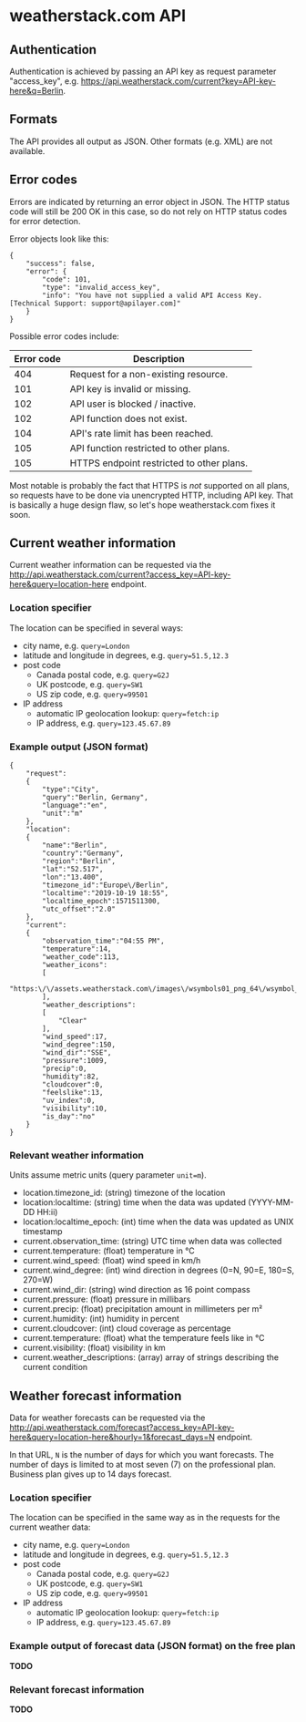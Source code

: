 # weatherstack.com API

## Authentication

Authentication is achieved by passing an API key as request parameter
"access_key", e.g. https://api.weatherstack.com/current?key=API-key-here&q=Berlin.

## Formats

The API provides all output as JSON.
Other formats (e.g. XML) are not available.

## Error codes

Errors are indicated by returning an error object in JSON. The HTTP status code
will still be 200 OK in this case, so do not rely on HTTP status codes for error
detection.

Error objects look like this:

    {
        "success": false,
        "error": {
            "code": 101,
            "type": "invalid_access_key",
            "info": "You have not supplied a valid API Access Key. [Technical Support: support@apilayer.com]"
        }
    }

Possible error codes include:


| Error code | Description                                 |
|------------|---------------------------------------------|
| 404        | Request for a non-existing resource.        |
| 101        | API key is invalid or missing.              |
| 102        | API user is blocked / inactive.             |
| 102        | API function does not exist.                |
| 104        | API's rate limit has been reached.          |
| 105        | API function restricted to other plans.     |
| 105        | HTTPS endpoint restricted to other plans.   |

Most notable is probably the fact that HTTPS is _not_ supported on all plans,
so requests have to be done via unencrypted HTTP, including API key. That is
basically a huge design flaw, so let's hope weatherstack.com fixes it soon.

## Current weather information

Current weather information can be requested via the
<http://api.weatherstack.com/current?access_key=API-key-here&query=location-here>
endpoint.

### Location specifier

The location can be specified in several ways:

* city name, e.g. `query=London`
* latitude and longitude in degrees, e.g. `query=51.5,12.3`
* post code
  * Canada postal code, e.g. `query=G2J`
  * UK postcode, e.g. `query=SW1`
  * US zip code, e.g. `query=99501`
* IP address
  * automatic IP geolocation lookup: `query=fetch:ip`
  * IP address, e.g. `query=123.45.67.89`

### Example output (JSON format)

    {
        "request":
        {
            "type":"City",
            "query":"Berlin, Germany",
            "language":"en",
            "unit":"m"
        },
        "location":
        {
            "name":"Berlin",
            "country":"Germany",
            "region":"Berlin",
            "lat":"52.517",
            "lon":"13.400",
            "timezone_id":"Europe\/Berlin",
            "localtime":"2019-10-19 18:55",
            "localtime_epoch":1571511300,
            "utc_offset":"2.0"
        },
        "current":
        {
            "observation_time":"04:55 PM",
            "temperature":14,
            "weather_code":113,
            "weather_icons":
            [
                "https:\/\/assets.weatherstack.com\/images\/wsymbols01_png_64\/wsymbol_0008_clear_sky_night.png"
            ],
            "weather_descriptions":
            [
                "Clear"
            ],
            "wind_speed":17,
            "wind_degree":150,
            "wind_dir":"SSE",
            "pressure":1009,
            "precip":0,
            "humidity":82,
            "cloudcover":0,
            "feelslike":13,
            "uv_index":0,
            "visibility":10,
            "is_day":"no"
        }
    }

### Relevant weather information

Units assume metric units (query parameter `unit=m`).

* location.timezone_id: (string) timezone of the location
* location:localtime: (string) time when the data was updated (YYYY-MM-DD HH:ii)
* location:localtime_epoch: (int) time when the data was updated as UNIX
  timestamp
* current.observation_time: (string) UTC time when data was collected
* current.temperature: (float) temperature in °C
* current.wind_speed: (float) wind speed in km/h
* current.wind_degree: (int) wind direction in degrees (0=N, 90=E, 180=S, 270=W)
* current.wind_dir: (string) wind direction as 16 point compass
* current.pressure: (float) pressure in millibars
* current.precip: (float) precipitation amount in millimeters per m²
* current.humidity: (int) humidity in percent
* current.cloudcover: (int) cloud coverage as percentage
* current.temperature: (float) what the temperature feels like in °C
* current.visibility: (float) visibility in km
* current.weather_descriptions: (array) array of strings describing the current condition

## Weather forecast information

Data for weather forecasts can be requested via the
<http://api.weatherstack.com/forecast?access_key=API-key-here&query=location-here&hourly=1&forecast_days=N>
endpoint.

In that URL, `N` is the number of days for which you want forecasts. The number
of days is limited to at most seven (7) on the professional plan. Business plan
gives up to 14 days forecast.

### Location specifier

The location can be specified in the same way as in the requests for the current
weather data:

* city name, e.g. `query=London`
* latitude and longitude in degrees, e.g. `query=51.5,12.3`
* post code
  * Canada postal code, e.g. `query=G2J`
  * UK postcode, e.g. `query=SW1`
  * US zip code, e.g. `query=99501`
* IP address
  * automatic IP geolocation lookup: `query=fetch:ip`
  * IP address, e.g. `query=123.45.67.89`

### Example output of forecast data (JSON format) on the free plan

__TODO__

### Relevant forecast information

__TODO__
